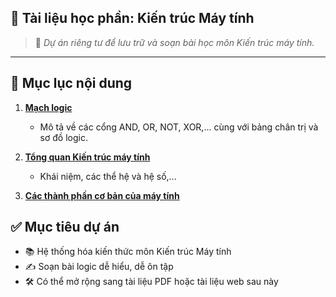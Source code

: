 ## 📘 **Tài liệu học phần: Kiến trúc Máy tính**

> 🔐 *Dự án riêng tư để lưu trữ và soạn bài học môn Kiến trúc máy tính.*

---

## 📑 **Mục lục nội dung**

1. [**Mạch logic**](Logic_Gate.md)
    - Mô tả về các cổng AND, OR, NOT, XOR,... cùng với bảng chân trị và sơ đồ logic.

2. [**Tổng quan Kiến trúc máy tính**](Tổng_Quan.md)
    - Khái niệm, các thể hệ và hệ số,...

3. [**Các thành phần cơ bản của máy tính**](Thành_Phần.md)

## ✅ Mục tiêu dự án

* 📚 Hệ thống hóa kiến thức môn Kiến trúc Máy tính
* ✍️ Soạn bài logic dễ hiểu, dễ ôn tập
* 🛠️ Có thể mở rộng sang tài liệu PDF hoặc tài liệu web sau này
